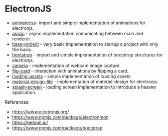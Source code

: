 # ElectronJS

- [animatecss](https://github.com/rogerio-ushiro/electronjs/tree/main/animatecss)- import and simple implementation of animations for electronjs.
- [async](https://github.com/rogerio-ushiro/electronjs/tree/main/async) - async implementation comunicating between main and renderer.
- [base-project](https://github.com/rogerio-ushiro/electronjs/tree/main/base-project) - very basic implementation to startup a project with only the basic.
- [bootstrap](https://github.com/rogerio-ushiro/electronjs/tree/main/bootstrap) - import and simple implementation of bootstrap structures for electronjs.
- [camera](https://github.com/rogerio-ushiro/electronjs/tree/main/camera) - implementation of webcam image capture.
- [flip-card](https://github.com/rogerio-ushiro/electronjs/tree/main/flip-card) - interaction with animations by flipping a card.
- [loading-assets](https://github.com/rogerio-ushiro/electronjs/tree/main/loading-assets) - simple implementation of loading assets
- [material-design-lite](https://github.com/rogerio-ushiro/electronjs/tree/main/material-design-lite) - implementation of material-design for electronjs.
- [splash-screen](https://github.com/rogerio-ushiro/electronjs/tree/main/splash-screen) - loading screen implementation to introduce a heavier application.

References:
- https://www.electronjs.org/
- https://www.npmjs.com/package/electronmon
- https://getmdl.io/
- https://www.npmjs.com/package/bootstrap
